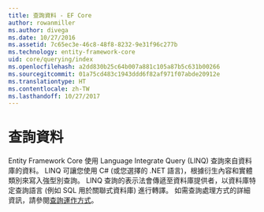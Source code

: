 ```yaml
---
title: 查詢資料 - EF Core
author: rowanmiller
ms.author: divega
ms.date: 10/27/2016
ms.assetid: 7c65ec3e-46c8-48f8-8232-9e31f96c277b
ms.technology: entity-framework-core
uid: core/querying/index
ms.openlocfilehash: a2dd830b25c64b007a881c105a87b5c631b00266
ms.sourcegitcommit: 01a75cd483c1943ddd6f82af971f07abde20912e
ms.translationtype: HT
ms.contentlocale: zh-TW
ms.lasthandoff: 10/27/2017
---
```

# <a name="querying-data"></a>查詢資料

Entity Framework Core 使用 Language Integrate Query (LINQ) 查詢來自資料庫的資料。 LINQ 可讓您使用 C# (或您選擇的 .NET 語言)，根據衍生內容和實體類別來寫入強型別查詢。 LINQ 查詢的表示法會傳遞至資料庫提供者，以資料庫特定查詢語言 (例如 SQL 用於關聯式資料庫) 進行轉譯。 如需查詢處理方式的詳細資訊，請參閱[查詢運作方式](overview.md)。
